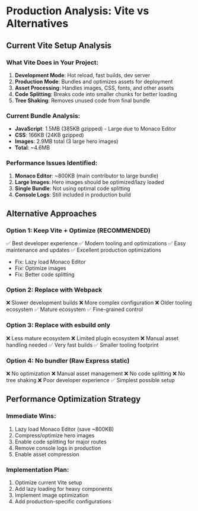 # Production Analysis: Vite vs Alternatives

## Current Vite Setup Analysis

### What Vite Does in Your Project:
1. **Development Mode**: Hot reload, fast builds, dev server
2. **Production Mode**: Bundles and optimizes assets for deployment
3. **Asset Processing**: Handles images, CSS, fonts, and other assets
4. **Code Splitting**: Breaks code into smaller chunks for better loading
5. **Tree Shaking**: Removes unused code from final bundle

### Current Bundle Analysis:
- **JavaScript**: 1.5MB (385KB gzipped) - Large due to Monaco Editor
- **CSS**: 166KB (24KB gzipped) 
- **Images**: 2.9MB total (3 large hero images)
- **Total**: ~4.6MB

### Performance Issues Identified:
1. **Monaco Editor**: ~800KB (main contributor to large bundle)
2. **Large Images**: Hero images should be optimized/lazy loaded
3. **Single Bundle**: Not using optimal code splitting
4. **Console Logs**: Still included in production build

## Alternative Approaches

### Option 1: Keep Vite + Optimize (RECOMMENDED)
✅ Best developer experience
✅ Modern tooling and optimizations
✅ Easy maintenance and updates
✅ Excellent production optimizations
- Fix: Lazy load Monaco Editor
- Fix: Optimize images
- Fix: Better code splitting

### Option 2: Replace with Webpack
❌ Slower development builds
❌ More complex configuration
❌ Older tooling ecosystem
✅ Mature ecosystem
✅ Fine-grained control

### Option 3: Replace with esbuild only
❌ Less mature ecosystem
❌ Limited plugin ecosystem
❌ Manual asset handling needed
✅ Very fast builds
✅ Smaller tooling footprint

### Option 4: No bundler (Raw Express static)
❌ No optimization
❌ Manual asset management
❌ No code splitting
❌ No tree shaking
❌ Poor developer experience
✅ Simplest possible setup

## Performance Optimization Strategy

### Immediate Wins:
1. Lazy load Monaco Editor (save ~800KB)
2. Compress/optimize hero images
3. Enable code splitting for major routes
4. Remove console logs in production
5. Enable asset compression

### Implementation Plan:
1. Optimize current Vite setup
2. Add lazy loading for heavy components  
3. Implement image optimization
4. Add production-specific configurations